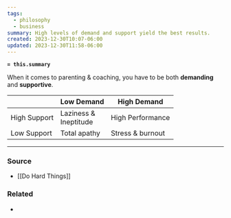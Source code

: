 ```yaml
---
tags:
  - philosophy
  - business
summary: High levels of demand and support yield the best results.
created: 2023-12-30T10:07-06:00
updated: 2023-12-30T11:58-06:00
---
```

**`= this.summary`**

When it comes to parenting & coaching, you have to be both **demanding** and **supportive**.

|  | Low Demand | High Demand |
| ---- | ---- | ---- |
| High Support | Laziness &<br>Ineptitude | High Performance |
| Low Support | Total apathy | Stress & burnout |

---
### Source
- [[Do Hard Things]]

### Related
- 